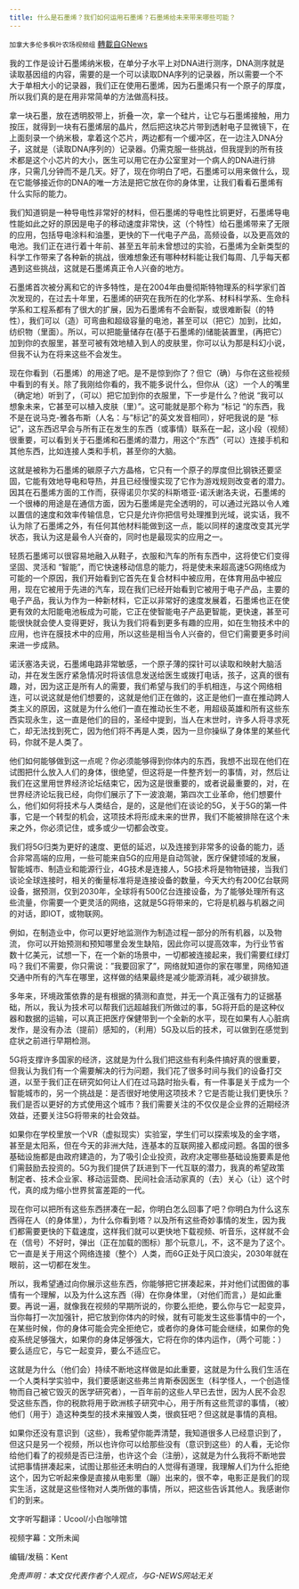```yaml
---
title: 什么是石墨烯？我们如何运用石墨烯？石墨烯给未来带来哪些可能？
---
```

`加拿大多伦多枫叶农场视频组` [轉載自GNews](https://gnews.org/zh-hans/1606848/)

我的工作是设计石墨烯纳米极，在单分子水平上对DNA进行测序，DNA测序就是读取基因组的内容，需要的是一个可以读取DNA序列的记录器，所以需要一个不大于单相大小的记录器，我们正在使用石墨烯，因为石墨烯只有一个原子的厚度，所以我们真的是在用非常简单的方法做高科技。

拿一块石墨，放在透明胶带上，折叠一次，拿一个硅片，让它与石墨烯接触，用力按压，就得到一块有石墨烯层的晶片，然后把这块芯片带到透射电子显微镜下，在上面刻录一个纳米极，拿着这个芯片，两边都有一个缓冲区，在一边注入DNA分子，这就是（读取DNA序列的）记录器。仍需克服一些挑战，但我提到的所有技术都是这个小芯片的大小，医生可以用它在办公室里对一个病人的DNA进行排序，只需几分钟而不是几天。好了，现在你明白了吧，石墨烯可以用来做什么，现在它能够接近你的DNA的唯一方法是把它放在你的身体里，让我们看看石墨烯有什么实际的能力。

我们知道铜是一种导电性非常好的材料，但石墨烯的导电性比铜更好，石墨烯导电性能如此之好的原因是电子的移动速度非常快，这（个特性）给石墨烯带来了无限的应用，包括导电涂料和油墨，更快的下一代电子产品，高频设备，以及更高效的电池。我们正在进行着十年前、甚至五年前未曾想过的实验，石墨烯为全新类型的科学工作带来了各种新的挑战，很难想象还有哪种材料能让我们每周、几乎每天都遇到这些挑战，这就是石墨烯真正令人兴奋的地方。

石墨烯首次被分离和它的许多特性，是在2004年由曼彻斯特物理系的科学家们首次发现的，在过去十年里，石墨烯的研究在我所在的化学系、材料科学系、生命科学系和工程系都有了很大的扩展，因为石墨烯有不会断裂，或很难断裂（的特性），我们可以（造）可弯曲和超级容量的电池，甚至可以（把它）加到，比如，纺织物（里面）。所以，可以把能量储存在(基于石墨烯的)储能装置里，(再把它）加到你的衣服里，甚至可被有效地植入到人的皮肤里，你可以认为那是科幻小说，但我不认为在将来这些不会发生。

现在你看到（石墨烯）的用途了吧。是不是惊到你了？但它（确）与你在这些视频中看到的有关。除了我刚给你看的，我不能多说什么，但你从（这）一个人的嘴里（确定地）听到了，（可以）把它加到你的衣服里，下一步是什么？他说 “我可以想象未来，它甚至可以植入皮肤（里）”。这可能就是那个称为 “标记 “的东西，我不是在说马克-雅各布斯（人名：与”标记”的英文发音相同），好吧我说的是 “标记”，这东西迟早会与所有正在发生的东西（或事情）联系在一起，这小段（视频）很重要，可以看到关于石墨烯和石墨烯的潜力，用这个“东西”（可以）连接手机和其他东西，比如连接人类和手机，甚至你的大脑。

这就是被称为石墨烯的碳原子六方晶格，它只有一个原子的厚度但比钢铁还要坚固，它能有效地导电和导热，并且已经慢慢实现了它作为游戏规则改变者的潜力。因其在石墨烯方面的工作而，获得诺贝尔奖的科斯塔亚-诺沃谢洛夫说，石墨烯的一个很棒的用途是在通信方面，因为石墨烯是完全透明的，可以通过光路以令人难以置信的速度和效率传输信息，它只是允许你把信号处理推到光域，说实话，我不认为除了石墨烯之外，有任何其他材料能做到这一点，能以同样的速度改变其光学状态，我认为这是最令人兴奋的，同时也是最现实的应用之一。

轻质石墨烯可以很容易地融入从鞋子，衣服和汽车的所有东西中，这将使它们变得坚固、灵活和 “智能”，而它快速移动信息的能力，将是使未来超高速5G网络成为可能的一个原因，我们开始看到它首先在复合材料中被应用，在体育用品中被应用，现在它被用于先进的汽车，现在我们已经开始看到它被用于电子产品，主要的电子产品，我认为作为一种新材料，它正以非常好的速度发展着，石墨烯也正在使更有效的太阳能电池板成为可能，它正在使智能电子产品更智能，更快速，甚至可能很快就会使人变得更好，我认为我们将看到更多有趣的应用，如在生物技术中的应用，也许在膜技术中的应用，所以这些是相当令人兴奋的，但它们需要更多时间来进一步成熟。

诺沃塞洛夫说，石墨烯电路非常敏感，一个原子薄的探针可以读取和映射大脑活动，并在发生医疗紧急情况时将该信息发送给医生或拨打电话，孩子，这真的很有趣，对，因为这正是所有人的需要，我们希望与我们的手机相连，与这个网络相连，可以说这就是他们想要的，这就是他们正在做的，这正是他们一直在推动跨人类主义的原因，这就是为什么他们一直在推动长生不老，用超级英雄和所有这些东西实现永生，这一直是他们的目的，圣经中提到，当人在末世时，许多人将寻求死亡，却无法找到死亡，因为他们将不再是人类，因为一旦你操纵了身体里的某些代码，你就不是人类了。

他们如何能够做到这一点呢？你必须能够得到你体内的东西，我想不出现在他们在试图把什么放入人们的身体，很绝望，但这将是一件整齐划一的事情，对，然后让我们在这里用世界经济论坛结束它，因为这是很重要的，或者说最重要的，对，在世界经济论坛我已经，向你们展示了下一波浪潮，第四次工业革命，他们想要什么，他们如何将技术与人类结合，是的，这是他们在谈论的5G，关于5G的第一件事，它是一个转型的机会，这项技术将形成未来的世界，我们不能被排除在这个未来之外，你必须记住，或多或少一切都会改变。

我们将5G归类为更好的速度、更低的延迟，以及连接到非常多的设备的能力，适合非常高端的应用，一些可能来自5G的应用是自动驾驶，医疗保健领域的发展，智能城市、制造业和能源行业，4G技术是连接人，5G技术将是物物链接，当我们谈论全球连接时，相关的衡量标准将是连接设备的数量，今天大约有200亿台联网设备，据预测，仅到2030年，全球将有500亿台连接设备，为了能够处理所有这些流量，你需要一个更灵活的网络，这就是5G将带来的，它将是机器与机器之间的对话，即IOT，或物联网。

例如，在制造业中，你可以更好地监测作为制造过程一部分的所有机器，以及物流， 你可以开始预测和预知哪里会发生缺陷，因此你可以提高效率，为行业节省数十亿美元，试想一下，在一个新的场景中，一切都被连接起来，我们需要红绿灯吗？我们不需要，你只需说：”我要回家了”，网络就知道你的家在哪里，网络知道交通中所有的汽车在哪里，这样做的结果最终是减少能源消耗，减少碳排放。

多年来，环境政策依靠的是有根据的猜测和直觉，并无一个真正强有力的证据基础，所以，我认为技术可以帮我们远超越我们所做过的事，5G将开启的是这种仪器和数据的运输，可以真正把医疗保健带到一个全新的水平，现在如果有人心脏病发作，是没有办法（提前）感知的，（利用）5G及以后的技术，可以做到在感觉到症状之前进行早期检测。

5G将支撑许多国家的经济，这就是为什么我们把这些有利条件搞好真的很重要，但我认为我们有一个需要解决的行为问题，我们花了很多时间与我们的设备打交道，以至于我们正在研究如何让人们在过马路时抬头看，有一件事是关于成为一个智能城市的，另一个挑战是：是否很好地使用这项技术？它是否能让我们更快乐？我们是否以更好的方式使用这个城市？我们需要关注的不仅仅是企业界的近期经济效益，还要关注5G将带来的社会效益。

如果你在学校里放一个VR（虚拟现实）实验室，学生们可以探索埃及的金字塔，甚至是太阳系，但在今天的非洲大陆，连基本的互联网接入都成问题。各国的很多基础设施都是由政府建造的，为了吸引企业投资，政府决定哪些基础设施要素是他们需鼓励去投资的。5G为我们提供了跃进到下一代互联的潜力，我真的希望政策制定者、技术企业家、移动运营商、民间社会活动家真的（去）关心（让）这个时代，真的成为缩小世界贫富差距的一代。

现在你可以把所有这些东西拼凑在一起，你明白怎么回事了吧？你明白为什么这东西得在人（的身体里），为什么你看到塔？以及所有这些奇妙事情的发生，因为我们都需要更快的下载速度，这样我们就可以更快地下载视频、听音乐，这样就不会在（信号）不好时，弹出（正在加载的图标）那个玩意儿，不，这不是为了这个。它一直是关于用这个网络连接（整个）人类，而6G正处于风口浪尖，2030年就在眼前，这一切都在发生。

所以，我希望通过向你展示这些东西，你能够把它拼凑起来，并对他们试图做的事情有一个理解，以及为什么这东西（得）在你身体里，（对他们而言，）是如此重要。再说一遍，就像我在视频的早期所说的，你要么拒绝，要么你与它一起变异，
当你每打一次加强针，把它放到你体内的时候，就有可能发生这些事情中的一个，在某些时候，你的身体可能会完全拒绝它，或者你的身体可能会继续，如果你的免疫系统足够强大，如果你的身体足够强大，它将在你的体内运作，（两个可能：）要么适应它，与它一起变异，要么不适应它。

这就是为什么（他们会）持续不断地这样做是如此重要，这就是为什么我们生活在一个人类科学实验中，我们要感谢这些弗兰肯斯泰因医生（科学怪人，一个创造怪物而自己被它毁灭的医学研究者），一百年前的这些人早已去世，因为人民不会忍受这些东西，你的税款将用于欧洲核子研究中心，用于所有这些荒谬的事情，（被）他们（用于）造这种类型的技术来摧毁人类，很疯狂吧？但这就是事情的真相。

如果你还没有意识到（这些），我希望你能弄清楚，我知道很多人已经意识到了，但这只是另一个视频，所以也许你可以给那些没有（意识到这些）的人看，无论你给他们看了的视频是否已注册，也许这个会（注册），这就是为什么我将不断地尝试把事情拼凑起来，试图让那些还未明白的人觉得有道理，我理解人们为什么拒绝这个，因为它听起来像是直接从电影里（蹦）出来的，很不幸，电影正是我们的现实生活，这就是这些怪物对人类所做的事情，所以，把这些告诉其他人。我感谢你们的到来。

文字听写翻译：Ucool/小白咖啡馆

视频字幕：文所未闻

编辑/发稿：Kent

*免责声明：本文仅代表作者个人观点，与G-NEWS网站无关*
